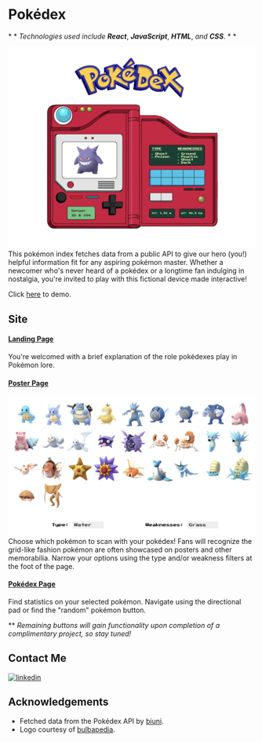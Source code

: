 

# Pokédex
\* *  *Technologies used include* ***React***, ***JavaScript***, ***HTML***, *and* ***CSS***. * * 

[<img width="900px" src="public/images/screenshot.png"/>](https://pokedex-nine-red.vercel.app/)
This pokémon index fetches data from a public API to give our hero (you!) helpful information fit for any aspiring pokémon master. Whether a newcomer who's never heard of a pokédex or a longtime fan indulging in nostalgia, you're invited to play with this fictional device made interactive!

Click [here](https://pokedex-nine-red.vercel.app/) to demo.
## Site
#### [Landing Page](https://pokedex-nine-red.vercel.app/)
  You're welcomed with a brief explanation of the role pokédexes play in Pokémon lore. 

#### [Poster Page](https://pokedex-nine-red.vercel.app/allpokemon)
  [<img width="800px" src="public/images/ScrShotFiltered.png"/>](https://pokedex-nine-red.vercel.app/allpokemon)
  Choose which pokémon to scan with your pokédex! Fans will recognize the grid-like fashion pokémon are often showcased on posters and other memorabilia. Narrow your options using the type and/or weakness filters at the foot of the page.

#### [Pokédex Page](https://pokedex-nine-red.vercel.app/pokemon/1)
  Find statistics on your selected pokémon. Navigate using the directional pad or find the "random" pokémon button.
  
  ** *Remaining buttons will gain functionality upon completion of a complimentary project, so stay tuned!*
## Contact Me
<!-- [![portfolio](https://img.shields.io/badge/my_portfolio-000?style=for-the-badge&logo=ko-fi&logoColor=white)](https://pokedex-nine-red.vercel.app) -->

[![linkedin](https://img.shields.io/badge/linkedin-0A66C2?style=for-the-badge&logo=linkedin&logoColor=white)](https://www.linkedin.com/in/jupiterdesphy/)

## Acknowledgements

 - Fetched data from the Pokédex API by [biuni](https://github.com/Biuni/PokemonGO-Pokedex).
 - Logo courtesy of [bulbapedia](https://bulbapedia.bulbagarden.net/w/index.php?title=File:Pokédex_logo.png&oldid=0).